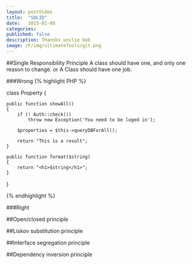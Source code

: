```yaml
---
layout: postVideo
title:  "SOLID"
date:   2015-01-08
categories:
published: false
description: Thannks unclie bob
image: /F/img/ultimateTools/git.png
---
```


##Single Responsibility Principle 
A class should have one, and only one reason to change. or A Class should have one job.

###Wrong
{% highlight PHP %}

class Property {
	
	public function showAll()
	{
		if (! Auth::check())
			throw new Exception('You need to be loged in');

		$properties = $this->queryDBForAll();

		return "This is a result";
	}

	public function format($string)
	{
		return "<h1>$string</h1>";
	}


}

{% endhighlight %}

###Right

##Open/closed principle

##Liskov substitution principle

##Interface segregation principle

##Dependency inversion principle